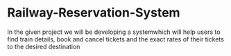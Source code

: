 # Railway-Reservation-System
In the given project we will be developing a systemwhich will help users to find train details, book and cancel tickets and the exact rates of their tickets to the desired destination
